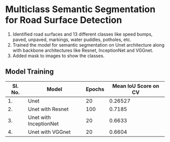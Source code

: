 # Multiclass Semantic Segmentation for Road Surface Detection

1. Identified road surfaces and 13 different classes like speed bumps, paved, unpaved, markings, water puddles, potholes, etc.
2. Trained the model for semantic segmentation on Unet architecture along with backbone architectures like Resnet, InceptionNet and VGGnet.
3. Added mask to images to show the classes.

## Model Training
|Sl. No.| Model| Epochs| Mean IoU Score on CV|
|-|-|-|-|
|1.|Unet|20|0.26527|
|2.|Unet with Resnet|100|0.7185|
|3.|Unet with InceptionNet|20|0.6633|
|4.|Unet with VGGnet|20|0.6604|
